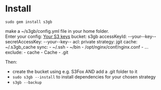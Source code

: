 Install
=======

    sudo gem install s3gb

make a ~/s3gb/config.yml file in your home folder.  
Enter your config: [Your S3 keys](https://www.amazon.com/ap/signin?openid.ns=http://specs.openid.net/auth/2.0&authCookies=1&openid.mode=checkid_setup&openid.identity=http://specs.openid.net/auth/2.0/identifier_select&openid.claimed_id=http://specs.openid.net/auth/2.0/identifier_select&openid.pape.max_auth_age=600&openid.return_to=https://www.amazon.com/gp/aws/ssop/handlers/auth-portal.html%3Fie%3DUTF8%26wreply%3Dhttps%253A%252F%252Faws-portal.amazon.com%252Fgp%252Faws%252Fdeveloper%252Faccount%252Findex.html%26awsrequestchallenge%3Dfalse%26wtrealm%3Durn%253Aaws%253AawsAccessKeyId%253A1QQFCEAYKJXP0J7S2T02%26wctx%3DactionpRmaccess-keypRm%26awsaccountstatuspolicy%3DP1%26wa%3Dwsignin1.0%26awsrequesttfa%3Dtrue&openid.assoc_handle=ssop&openid.pape.preferred_auth_policies=http://schemas.openid.net/pape/policies/2007/06/multi-factor-physical&openid.ns.pape=http://specs.openid.net/extensions/pape/1.0&accountStatusPolicy=P1&)
    bucket: s3gb
    accessKeyId: --your--key--
    secretAccessKey: --your--key--
    acl: private
    strategy: jgit
    cache: ~/.s3gb_cache
    sync:
      - ~/.ssh
      - ~/bin
      - /opt/nginx/conf/nginx.conf
      - ...
    exclude:
      - cache
      - Cache
      - .git

Then:

 - create the bucket using e.g. S3Fox AND add a .git folder to it
 - `sudo s3gb --install` to install dependencies for your chosen strategy
 - `s3gb --backup`
